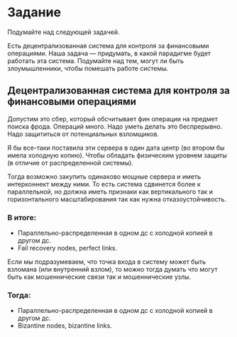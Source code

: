 # Задание
Подумайте над следующей задачей.

Есть децентрализованная система для контроля за финансовыми операциями. Наша задача — придумать, в какой парадигме будет работать эта система.
Подумайте над тем, могут ли быть злоумышленники, чтобы помешать работе системы.

## Децентрализованная система для контроля за финансовыми операциями 
Допустим это сбер, который обсчитывает фин операции на предмет поиска фрода. Операций много. Надо уметь делать это беспрерывно. 
Надо защититься от потенциальных взломщиков.

Я бы все-таки поставила эти сервера в один дата центр (во втором бы имела холодную копию). Чтобы обладать физическим уровнем защиты 
(в отличие от распределенной системы).

Тогда возможно закупить одинаково мощные сервера и иметь интерконнект между ними. То есть система сдвинется более к параллельной, 
но должна иметь признаки как вертикального так и горизонтального масштабирования так как нужна отказоустойчивость.
### В итоге:
* Параллельно-распределенная в одном дс с холодной копией в другом дс.
* Fail recovery nodes, perfect links.

Если мы подразумеваем, что точка входа в систему может быть взломана (или внутренний взлом), 
то можно тогда думать что могут быть как мошеннические связи так и мошеннические узлы.
### Тогда:
* Параллельно-распределенная в одном дс с холодной копией в другом дс.
* Bizantine nodes, bizantine links.
